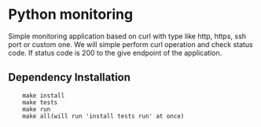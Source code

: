 # Python monitoring
Simple monitoring application based on curl with type like http, https, ssh port or custom one. We will simple perform curl operation and check status code. If status code is 200 to the give endpoint of the application.

## Dependency Installation
```
    make install
    make tests
    make run
    make all(will run 'install tests run' at once)
 ```

